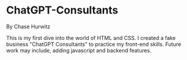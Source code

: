 # ChatGPT-Consultants
By Chase Hurwitz

This is my first dive into the world of HTML and CSS. I created a fake business "ChatGPT Consultants" to practice my front-end skills. 
Future work may include, adding javascript and backend features.
